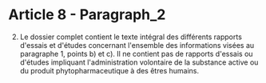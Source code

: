 # Article 8 - Paragraph_2

2. Le dossier complet contient le texte intégral des différents rapports d'essais et d'études concernant l'ensemble des informations visées au paragraphe 1, points b) et c). Il ne contient pas de rapports d'essais ou d'études impliquant l'administration volontaire de la substance active ou du produit phytopharmaceutique à des êtres humains.